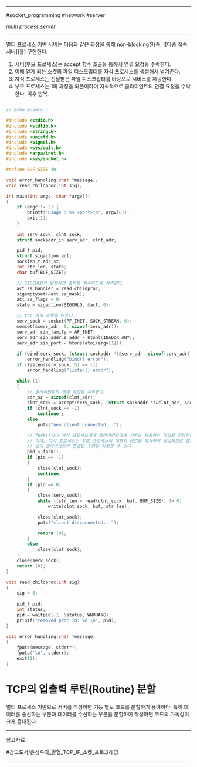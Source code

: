 
---

#socket_programming #network #server 

*multi process server*

---

멀티 프로세스 기반 서버는 다음과 같은 과정을 통해 non-blocking한(즉, [[다중 접속 서버]]를) 구현한다.

1. 서버(부모 프로세스)는 accept 함수 호출을 통해서 연결 요청을 수락한다.
2. 이때 얻게 되는 소켓의 파일 디스크립터를 자식 프로세스를 생성해서 넘겨준다.
3. 자식 프로세스는 전달받은 파일 디스크립터를 바탕으로 서비스를 제공한다.
4. 부모 프로세스는 1의 과정을 되풀이하며 지속적으로 클라이언트의 연결 요청을 수락한다. 이후 반복.

```c

// echo_mpserv.c

#include <stdio.h>
#include <stdlib.h>
#include <string.h>
#include <unistd.h>
#include <signal.h>
#include <sys/wait.h>
#include <arpa/inet.h>
#include <sys/socket.h>

#define BUF_SIZE 30

void error_handling(char *message);
void read_childproc(int sig);

int main(int argc, char *argv[])
{
	if (argc != 2) {
		printf("Usage : %s <port>\n", argv[0]);
		exit(1);
	}
	
	int serv_sock, clnt_sock;
	struct sockaddr_in serv_adr, clnt_adr;

	pid_t pid;
	struct sigaction act;
	socklen_t adr_sz;
	int str_len, state;
	char buf[BUF_SIZE];

	// SIGCHLD가 발생하면 좀비를 회수하도록 처리한다.
	act.sa_handler = read_childproc;
	sigemptyset(&act.sa_mask);
	act.sa_flags = 0;
	state = sigaction(SIGCHLD, &act, 0);

	// tcp 서버 소켓을 만든다.
	serv_sock = socket(PF_INET, SOCK_STREAM, 0);
	memset(&serv_adr, 0, sizeof(serv_adr));
	serv_adr.sin_family = AF_INET;
	serv_adr.sin_addr.s_addr = htonl(INADDR_ANY);
	serv_adr.sin_port = htons(atoi(argv[1]));
	
	if (bind(serv_sock, (struct sockaddr *)&serv_adr, sizeof(serv_adr)) == -1)
		error_handling("bind() error");
	if (listen(serv_sock, 5) == -1)
		error_handling("listen() error");

	while (1)
	{
		// 클라이언트의 연결 요청을 수락한다.
		adr_sz = sizeof(clnt_adr);
		clnt_sock = accept(serv_sock, (struct sockaddr *)&clnt_adr, &adr_sz);
		if (clnt_sock == -1)
			continue ;
		else
			puts("new client connected...");

		// fork()하여 자식 프로세스에게 클라이언트에게 서비스 제공하는 작업을 전담한다.
		// 이때, 자식 프로세스는 부모 프로세스의 메모리 공간을 복사하여 생성되므로 별도의 전달 작업
		// 없이 클라이언트와 연결된 소켓을 사용할 수 있다.
		pid = fork();
		if (pid == -1)
		{
			close(clnt_sock);
			continue;
		}
		if (pid == 0)
		{
			close(serv_sock);
			while ((str_len = read(clnt_sock, buf, BUF_SIZE)) != 0)
				write(clnt_sock, buf, str_len);

			close(clnt_sock);
			puts("client disconnected...");

			return (0);
		}
		else
			close(clnt_sock);
	}
	close(serv_sock);
	return (0);
}

void read_childproc(int sig)
{
	sig = 0;
	
	pid_t pid;
	int status;
	pid = waitpid(-1, &status, WNOHANG);
	printf("removed proc id: %d \n", pid);
}

void error_handling(char *message)
{
	fputs(message, stderr);
	fputc('\n', stderr);
	exit(1);
}

```

# TCP의 입출력 루틴(Routine) 분할

멀티 프로세스 기반으로 서버를 작성하면 기능 별로 코드를 분할하기 용이하다. 특히 데이터를 송신하는 부분과 데이터를 수신하는 부분을 분할하여 작성하면 코드의 가독성이 크게 증대된다.



---

참고자료

#참고도서/윤성우의_열혈_TCP_IP_소켓_프로그래밍 

---